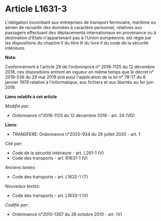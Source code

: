 # Article L1631-3

L'obligation incombant aux entreprises de transport ferroviaire, maritime ou aérien de recueillir des données à caractère
personnel, relatives aux passagers effectuant des déplacements internationaux en provenance ou à destination d'Etats
n'appartenant pas à l'Union européenne, est régie par les dispositions du chapitre II du titre III du livre II du code de la
sécurité intérieure.

**Nota:**

Conformément à l'article 29 de l’ordonnance n° 2018-1125 du 12 décembre 2018, ces dispositions entrent en vigueur en même
temps que le décret n° 2019-536 du 29 mai 2019 pris pour l'application de la loi n° 78-17 du 6 janvier 1978 relative à
l'informatique, aux fichiers et aux libertés au 1er juin 2019.

**Liens relatifs à cet article**

_Modifié par_:

  - Ordonnance n°2018-1125 du 12 décembre 2018 - art. 24 (VD)

**Liens**:

  - TRANSFERE: Ordonnance n°2020-934 du 29 juillet 2020 - art. 1

_Cité par_:

  - Code de la sécurité intérieure - art. L261-1 (V)
  - Code des transports - art. R1631-1 (V)

_Anciens textes_:

  - Code des transports - art. L1632-1 (T)

_Nouveaux textes_:

  - Code des transports - art. L1633-1 (V)

_Codifié par_:

  - Ordonnance n°2010-1307 du 28 octobre 2010 - art. (V)
